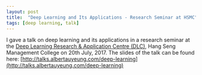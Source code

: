 ```yaml
---
layout: post
title:  "Deep Learning and Its Applications - Research Seminar at HSMC"
tags: [deep learning, talk]
---
```


I gave a talk on deep learning and its applications in a research seminar at the [Deep Learning Research & Application Centre (DLC)](https://dlc.hsmc.edu.hk/), Hang Seng Management College on 20th July, 2017. The slides of the talk can be found here: [http://talks.albertauyeung.com/deep-learning](http://talks.albertauyeung.com/deep-learning)
